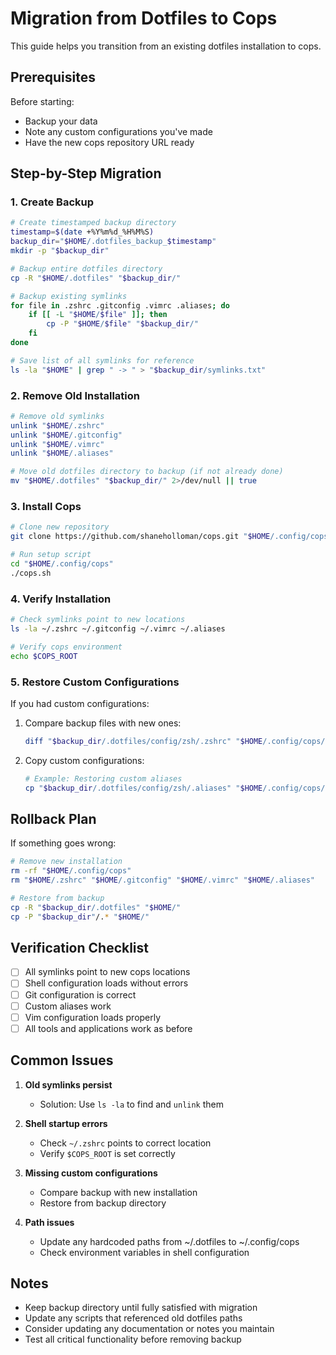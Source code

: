 # Migration from Dotfiles to Cops

This guide helps you transition from an existing dotfiles installation to cops.

## Prerequisites

Before starting:

- Backup your data
- Note any custom configurations you've made
- Have the new cops repository URL ready

## Step-by-Step Migration

### 1. Create Backup

```bash
# Create timestamped backup directory
timestamp=$(date +%Y%m%d_%H%M%S)
backup_dir="$HOME/.dotfiles_backup_$timestamp"
mkdir -p "$backup_dir"

# Backup entire dotfiles directory
cp -R "$HOME/.dotfiles" "$backup_dir/"

# Backup existing symlinks
for file in .zshrc .gitconfig .vimrc .aliases; do
    if [[ -L "$HOME/$file" ]]; then
        cp -P "$HOME/$file" "$backup_dir/"
    fi
done

# Save list of all symlinks for reference
ls -la "$HOME" | grep " -> " > "$backup_dir/symlinks.txt"
```

### 2. Remove Old Installation

```bash
# Remove old symlinks
unlink "$HOME/.zshrc"
unlink "$HOME/.gitconfig"
unlink "$HOME/.vimrc"
unlink "$HOME/.aliases"

# Move old dotfiles directory to backup (if not already done)
mv "$HOME/.dotfiles" "$backup_dir/" 2>/dev/null || true
```

### 3. Install Cops

```bash
# Clone new repository
git clone https://github.com/shaneholloman/cops.git "$HOME/.config/cops"

# Run setup script
cd "$HOME/.config/cops"
./cops.sh
```

### 4. Verify Installation

```bash
# Check symlinks point to new locations
ls -la ~/.zshrc ~/.gitconfig ~/.vimrc ~/.aliases

# Verify cops environment
echo $COPS_ROOT
```

### 5. Restore Custom Configurations

If you had custom configurations:

1. Compare backup files with new ones:

   ```bash
   diff "$backup_dir/.dotfiles/config/zsh/.zshrc" "$HOME/.config/cops/config/zsh/.zshrc"
   ```

2. Copy custom configurations:

   ```bash
   # Example: Restoring custom aliases
   cp "$backup_dir/.dotfiles/config/zsh/.aliases" "$HOME/.config/cops/config/zsh/.aliases"
   ```

## Rollback Plan

If something goes wrong:

```bash
# Remove new installation
rm -rf "$HOME/.config/cops"
rm "$HOME/.zshrc" "$HOME/.gitconfig" "$HOME/.vimrc" "$HOME/.aliases"

# Restore from backup
cp -R "$backup_dir/.dotfiles" "$HOME/"
cp -P "$backup_dir"/.* "$HOME/"
```

## Verification Checklist

- [ ] All symlinks point to new cops locations
- [ ] Shell configuration loads without errors
- [ ] Git configuration is correct
- [ ] Custom aliases work
- [ ] Vim configuration loads properly
- [ ] All tools and applications work as before

## Common Issues

1. **Old symlinks persist**
   - Solution: Use `ls -la` to find and `unlink` them

2. **Shell startup errors**
   - Check `~/.zshrc` points to correct location
   - Verify `$COPS_ROOT` is set correctly

3. **Missing custom configurations**
   - Compare backup with new installation
   - Restore from backup directory

4. **Path issues**
   - Update any hardcoded paths from ~/.dotfiles to ~/.config/cops
   - Check environment variables in shell configuration

## Notes

- Keep backup directory until fully satisfied with migration
- Update any scripts that referenced old dotfiles paths
- Consider updating any documentation or notes you maintain
- Test all critical functionality before removing backup
